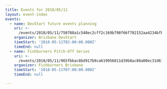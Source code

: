 ```yaml
---
title: Events for 2018/05/11
layout: event-index
events:
  - name: DevStart future events planning
    uri: >-
      /events/2018/05/11/750788a1c548ec2cff2c169b798f66f702152aa4234bfb7e033d1c4ff843fbe9
    organizer: Brisbane DevStart
    timeStart: '2018-05-11T02:00:00.000Z'
    timeEnd: null
  - name: Fishburners Pitch-Off Series
    uri: >-
      /events/2018/05/11/965fbbac8bd917b9ca619956811d39b8ac88a00ec31d610b9542f13d3ea831c0
    organizer: Fishburners Brisbane
    timeStart: '2018-05-11T07:00:00.000Z'
    timeEnd: null

---
```

